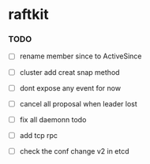 # raftkit

### TODO 
- [ ] rename member since to ActiveSince 
- [ ] cluster add creat snap method 
- [ ] dont expose any event for now 
- [ ] cancel all proposal when leader lost 
- [ ] fix all daemonn todo 
- [ ] add tcp rpc 
- [ ] check the conf change v2 in etcd 



